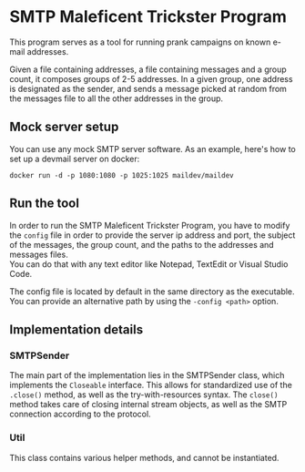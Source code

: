 # SMTP Maleficent Trickster Program

This program serves as a tool for running prank campaigns on known e-mail addresses.

Given a file containing addresses, a file containing messages and a group count,
it composes groups of 2-5 addresses. In a given group, one address is designated
as the sender, and sends a message picked at random from the messages file to all
the other addresses in the group.


## Mock server setup


You can use any mock SMTP server software. As an example, here's how to set up a
devmail server on docker:

`docker run -d -p 1080:1080 -p 1025:1025 maildev/maildev`


## Run the tool

In order to run the SMTP Maleficent Trickster Program, you have to modify
the `config` file in order to provide the server ip address and port, the subject
of the messages, the group count, and the paths to the addresses and messages files. \
You can do that with any text editor like Notepad, TextEdit or Visual Studio Code.

The config file is located by default in the same directory as the executable. \
You can provide an alternative path by using the `-config <path>` option.


## Implementation details

### SMTPSender
The main part of the implementation lies in the SMTPSender class, which implements the
`Closeable` interface. This allows for standardized use of the `.close()` method,
as well as the try-with-resources syntax. The `close()` method takes care of closing
internal stream objects, as well as the SMTP connection according to the protocol.

### Util
This class contains various helper methods, and cannot be instantiated.
